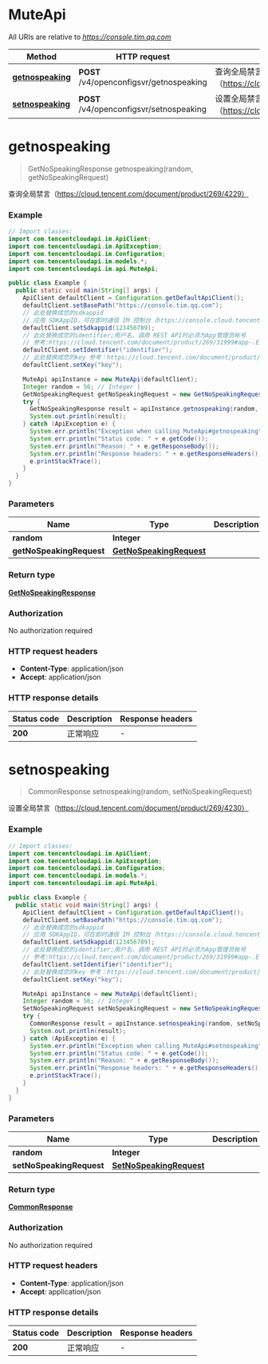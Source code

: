 # MuteApi

All URIs are relative to *https://console.tim.qq.com*

| Method | HTTP request | Description |
|------------- | ------------- | -------------|
| [**getnospeaking**](MuteApi.md#getnospeaking) | **POST** /v4/openconfigsvr/getnospeaking | 查询全局禁言（https://cloud.tencent.com/document/product/269/4229） |
| [**setnospeaking**](MuteApi.md#setnospeaking) | **POST** /v4/openconfigsvr/setnospeaking | 设置全局禁言（https://cloud.tencent.com/document/product/269/4230） |


<a name="getnospeaking"></a>
# **getnospeaking**
> GetNoSpeakingResponse getnospeaking(random, getNoSpeakingRequest)

查询全局禁言（https://cloud.tencent.com/document/product/269/4229）

### Example
```java
// Import classes:
import com.tencentcloudapi.im.ApiClient;
import com.tencentcloudapi.im.ApiException;
import com.tencentcloudapi.im.Configuration;
import com.tencentcloudapi.im.models.*;
import com.tencentcloudapi.im.api.MuteApi;

public class Example {
  public static void main(String[] args) {
    ApiClient defaultClient = Configuration.getDefaultApiClient();
    defaultClient.setBasePath("https://console.tim.qq.com");
    // 此处替换成您的sdkappid
    // 应用 SDKAppID，可在即时通信 IM 控制台（https://console.cloud.tencent.com/im） 的应用卡片中获取。
    defaultClient.setSdkappid(123456789);
    // 此处替换成您的identifier;用户名，调用 REST API时必须为App管理员帐号
    // 参考:https://cloud.tencent.com/document/product/269/31999#app-.E7.AE.A1.E7.90.86.E5.91.98
    defaultClient.setIdentifier("identifier");
    // 此处替换成您的key 参考：https://cloud.tencent.com/document/product/269/32688#getkey
    defaultClient.setKey("key");

    MuteApi apiInstance = new MuteApi(defaultClient);
    Integer random = 56; // Integer | 
    GetNoSpeakingRequest getNoSpeakingRequest = new GetNoSpeakingRequest(); // GetNoSpeakingRequest | 
    try {
      GetNoSpeakingResponse result = apiInstance.getnospeaking(random, getNoSpeakingRequest);
      System.out.println(result);
    } catch (ApiException e) {
      System.err.println("Exception when calling MuteApi#getnospeaking");
      System.err.println("Status code: " + e.getCode());
      System.err.println("Reason: " + e.getResponseBody());
      System.err.println("Response headers: " + e.getResponseHeaders());
      e.printStackTrace();
    }
  }
}
```

### Parameters

| Name | Type | Description  | Notes |
|------------- | ------------- | ------------- | -------------|
| **random** | **Integer**|  | |
| **getNoSpeakingRequest** | [**GetNoSpeakingRequest**](GetNoSpeakingRequest.md)|  | [optional] |

### Return type

[**GetNoSpeakingResponse**](GetNoSpeakingResponse.md)

### Authorization

No authorization required

### HTTP request headers

 - **Content-Type**: application/json
 - **Accept**: application/json

### HTTP response details
| Status code | Description | Response headers |
|-------------|-------------|------------------|
| **200** | 正常响应 |  -  |

<a name="setnospeaking"></a>
# **setnospeaking**
> CommonResponse setnospeaking(random, setNoSpeakingRequest)

设置全局禁言（https://cloud.tencent.com/document/product/269/4230）

### Example
```java
// Import classes:
import com.tencentcloudapi.im.ApiClient;
import com.tencentcloudapi.im.ApiException;
import com.tencentcloudapi.im.Configuration;
import com.tencentcloudapi.im.models.*;
import com.tencentcloudapi.im.api.MuteApi;

public class Example {
  public static void main(String[] args) {
    ApiClient defaultClient = Configuration.getDefaultApiClient();
    defaultClient.setBasePath("https://console.tim.qq.com");
    // 此处替换成您的sdkappid
    // 应用 SDKAppID，可在即时通信 IM 控制台（https://console.cloud.tencent.com/im） 的应用卡片中获取。
    defaultClient.setSdkappid(123456789);
    // 此处替换成您的identifier;用户名，调用 REST API时必须为App管理员帐号
    // 参考:https://cloud.tencent.com/document/product/269/31999#app-.E7.AE.A1.E7.90.86.E5.91.98
    defaultClient.setIdentifier("identifier");
    // 此处替换成您的key 参考：https://cloud.tencent.com/document/product/269/32688#getkey
    defaultClient.setKey("key");

    MuteApi apiInstance = new MuteApi(defaultClient);
    Integer random = 56; // Integer | 
    SetNoSpeakingRequest setNoSpeakingRequest = new SetNoSpeakingRequest(); // SetNoSpeakingRequest | 
    try {
      CommonResponse result = apiInstance.setnospeaking(random, setNoSpeakingRequest);
      System.out.println(result);
    } catch (ApiException e) {
      System.err.println("Exception when calling MuteApi#setnospeaking");
      System.err.println("Status code: " + e.getCode());
      System.err.println("Reason: " + e.getResponseBody());
      System.err.println("Response headers: " + e.getResponseHeaders());
      e.printStackTrace();
    }
  }
}
```

### Parameters

| Name | Type | Description  | Notes |
|------------- | ------------- | ------------- | -------------|
| **random** | **Integer**|  | |
| **setNoSpeakingRequest** | [**SetNoSpeakingRequest**](SetNoSpeakingRequest.md)|  | [optional] |

### Return type

[**CommonResponse**](CommonResponse.md)

### Authorization

No authorization required

### HTTP request headers

 - **Content-Type**: application/json
 - **Accept**: application/json

### HTTP response details
| Status code | Description | Response headers |
|-------------|-------------|------------------|
| **200** | 正常响应 |  -  |

